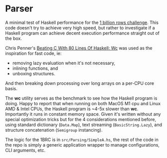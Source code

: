 # Parser

A minimal test of Haskell performance for the [1 billion rows challenge](https://github.com/gunnarmorling/1brc).
This code doesn't try to achieve very high speed, but rather to investigate if a Haskell program can achieve decent execution performance straight out of the box.

Chris Penner's [Beating C With 80 Lines Of Haskell: Wc](https://chrispenner.ca/posts/wc) was used as the inspiration for fast code, ie: 

- removing lazy evaluation when it's not necessary,
- inlining functions, and
- unboxing structures.  

And then breaking down processing over long arrays on a per-CPU core basis.

The **wc** utility serves as the benchmark to see how the Haskell program is doing. Happy to report that when running on both MacOS M1 cpu and Linux AMD & Intel CPUs, the Haskell program is ~4-5x slower than **wc**. Importantly it runs in constant memory space. Given it's written without any special optimization tricks but for the 4 considerations mentioned before, using standard dictionary (`Data.Map`), text streaming (`BasicString.Lazy`), and structure concatenation (`Semigroup` instancing).

The logic for the 1BRC is in `src/Parsing/SimpleA.hs`, the rest of the code in the repo is simply a generic application wrapper to manage configurations, CLI arguments, etc.
